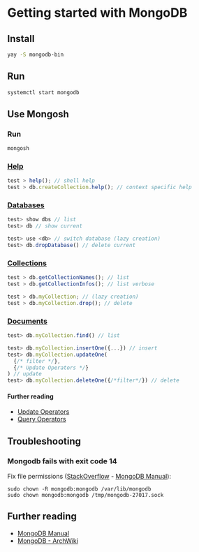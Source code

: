 # Getting started with MongoDB

## Install

```sh
yay -S mongodb-bin
```

## Run

```sh
systemctl start mongodb
```

## Use Mongosh

### Run

```sh
mongosh
```

### [Help](https://www.mongodb.com/docs/mongodb-shell/run-commands)

```js
test > help(); // shell help
test > db.createCollection.help(); // context specific help
```

### [Databases](https://www.mongodb.com/basics/create-database)

```js
test> show dbs // list
test> db // show current

test> use <db> // switch database (lazy creation)
test> db.dropDatabase() // delete current
```

### [Collections](https://www.mongodb.com/docs/manual/core/databases-and-collections)

```js
test > db.getCollectionNames(); // list
test > db.getCollectionInfos(); // list verbose

test > db.myCollection; // (lazy creation)
test > db.myCollection.drop(); // delete
```

### [Documents](https://www.mongodb.com/docs/mongodb-shell/crud)

```js
test> db.myCollection.find() // list

test> db.myCollection.insertOne({...}) // insert
test> db.myCollection.updateOne(
  {/* filter */},
  {/* Update Operators */}
) // update
test> db.myCollection.deleteOne({/*filter*/}) // delete
```

#### Further reading

- [Update Operators](https://www.mongodb.com/docs/manual/reference/operator/update/)
- [Query Operators](https://www.mongodb.com/docs/manual/reference/operator/query)

## Troubleshooting

### Mongodb fails with exit code 14

Fix file permissions ([StackOverflow](https://askubuntu.com/questions/823288/mongodb-loads-but-breaks-returning-status-14) - [MongoDB Manual](https://www.mongodb.com/docs/manual/reference/exit-codes/)):

```
sudo chown -R mongodb:mongodb /var/lib/mongodb
sudo chown mongodb:mongodb /tmp/mongodb-27017.sock
```

## Further reading

- [MongoDB Manual](https://www.mongodb.com/docs/manual/introduction/)
- [MongoDB - ArchWiki](https://wiki.archlinux.org/title/MongoDB)
